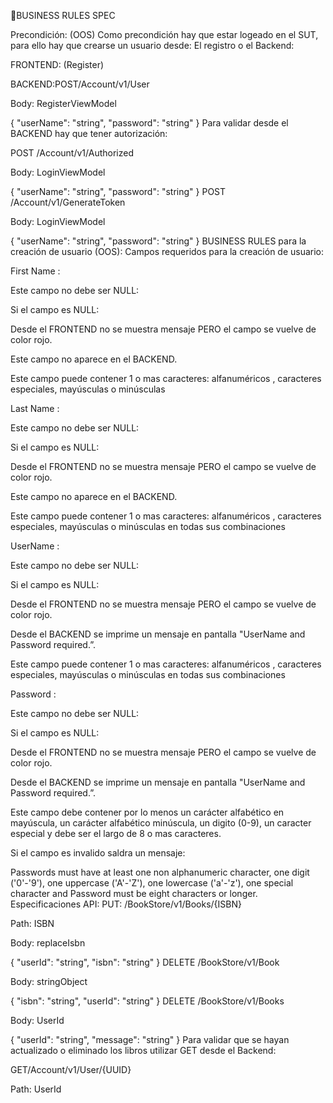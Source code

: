 🚩BUSINESS RULES SPEC

Precondición: (OOS) Como precondición hay que estar logeado en el SUT, para ello hay que crearse un usuario desde: El registro o el Backend:

FRONTEND: (Register)

BACKEND:POST/Account/v1/User

Body: RegisterViewModel

{ "userName": "string", "password": "string" } Para validar desde el BACKEND hay que tener autorización:

POST /Account/v1/Authorized

Body: LoginViewModel

{ "userName": "string", "password": "string" } POST /Account/v1/GenerateToken

Body: LoginViewModel

{ "userName": "string", "password": "string" } BUSINESS RULES para la creación de usuario (OOS): Campos requeridos para la creación de usuario:

First Name :

Este campo no debe ser NULL:

Si el campo es NULL:

Desde el FRONTEND no se muestra mensaje PERO el campo se vuelve de color rojo.

Este campo no aparece en el BACKEND.

Este campo puede contener 1 o mas caracteres: alfanuméricos , caracteres especiales, mayúsculas o minúsculas

Last Name :

Este campo no debe ser NULL:

Si el campo es NULL:

Desde el FRONTEND no se muestra mensaje PERO el campo se vuelve de color rojo.

Este campo no aparece en el BACKEND.

Este campo puede contener 1 o mas caracteres: alfanuméricos , caracteres especiales, mayúsculas o minúsculas en todas sus combinaciones

UserName :

Este campo no debe ser NULL:

Si el campo es NULL:

Desde el FRONTEND no se muestra mensaje PERO el campo se vuelve de color rojo.

Desde el BACKEND se imprime un mensaje en pantalla "UserName and Password required.”.

Este campo puede contener 1 o mas caracteres: alfanuméricos , caracteres especiales, mayúsculas o minúsculas en todas sus combinaciones

Password :

Este campo no debe ser NULL:

Si el campo es NULL:

Desde el FRONTEND no se muestra mensaje PERO el campo se vuelve de color rojo.

Desde el BACKEND se imprime un mensaje en pantalla "UserName and Password required.”.

Este campo debe contener por lo menos un carácter alfabético en mayúscula, un carácter alfabético minúscula, un digito (0-9), un caracter especial y
debe ser el largo de 8 o mas caracteres.

Si el campo es invalido saldra un mensaje:

Passwords must have at least one non alphanumeric character, one digit ('0'-'9'), one uppercase ('A'-'Z'), one lowercase ('a'-'z'), one special
character and Password must be eight characters or longer. Especificaciones API: PUT: /BookStore/v1/Books/{ISBN}

Path: ISBN

Body: replaceIsbn

{ "userId": "string", "isbn": "string" } DELETE /BookStore/v1/Book

Body: stringObject

{ "isbn": "string", "userId": "string" } DELETE /BookStore/v1/Books

Body: UserId

{ "userId": "string", "message": "string" } Para validar que se hayan actualizado o eliminado los libros utilizar GET desde el Backend:

GET/Account/v1/User/{UUID}

Path: UserId
